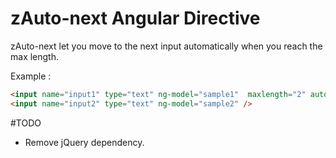 # zAuto-next Angular Directive
zAuto-next let you move to the next input automatically when you reach the max length.

Example : 
```html
<input name="input1" type="text" ng-model="sample1"  maxlength="2" auto-next />
<input name="input2" type="text" ng-model="sample2" />
```

#TODO
<ul>
<li>Remove jQuery dependency.</li>
</ul>
